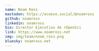 ```yaml
---
name: Noam Ross
mastodon: https://ecoevo.social/@noamross
github: noamross
linkedin: noamross
bio: Director Ejecutivo de rOpenSci
link: https://www.noamross.net
img: img/team/noam_ross.png
bluesky: noamross.net
---
```

